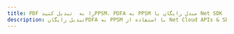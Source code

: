 ---title: PDF را به  تبدیل کنیدPPSM، PDFA به PPSM مبدل رایگان یا Net SDKdescription: تبدیل رایگانPDFA به PPSM با استفاده از Net Cloud APIs & SDK همچنین اسناد PDF را در Cloud ایجاد، ویرایش و رندر کنید.---
